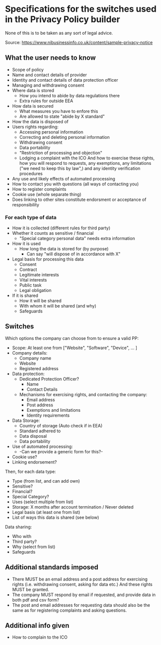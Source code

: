 # Specifications for the switches used in the Privacy Policy builder

None of this is to be taken as any sort of legal advice.

Source: https://www.nibusinessinfo.co.uk/content/sample-privacy-notice 

## What the user needs to know

- Scope of policy
- Name and contact details of provider
- Identity and contact details of data protection officer
- Managing and withdrawing consent
- Where data is stored
  - How you intend to abide by data regulations there
  - Extra rules for outside EEA
- How data is secured
  - What measures you have to enfore this
  - Are allowed to state "abide by X standard"
- How the data is disposed of
- Users rights regarding:
  - Accessing personal information
  - Correcting and deleting personal information
  - Withdrawing consent
  - Data portability
  - "Restriction of processing and objection"
  - Lodging a complaint with the ICO
  And how to exercise these rights,
  how you will respond to requests,
  any exemptions,
  any limitations ("we need to keep this by law",)
  and any identity verification procedures
- Any use and likely effects of automated processing
- How to contact you with questions (all ways of contacting you)
- How to register complaints
- Cookie use (whole separate thing)
- Does linking to other sites constitute endorsment or acceptance of responsibility

### For each type of data

- How it is collected (different rules for third party)
- Whether it counts as sensitive / financial
  - "Special category personal data" needs extra information
- How it is used
  - How long the data is stored for (by purpose)
    - Can say "will dispose of in accordance with X"
- Legal basis for processing this data
  - Consent
  - Contract
  - Legitimate interests
  - Vital interests
  - Public task
  - Legal obligation
- If it is shared
  - How it will be shared
  - With whom it will be shared (and why)
  - Safeguards

## Switches

Which options the company can choose from to ensure a valid PP:

- Scope: At least one from ["Website", "Software", "Device", ... ]
- Company details:
  - Company name
  - Website
  - Registered address
- Data protection:
  - Dedicated Protection Officer?
    - Name
    - Contact Details
  - Mechanisms for exercising rights, and contacting the company:
    - Email address
    - Post address
    - Exemptions and limitations
    - Identity requirements
- Data Storage:
  - Country of storage (Auto check if in EEA)
  - Standard adhered to
  - Data disposal
  - Data portability
- Use of automated processing:
  - -Can we provide a generic form for this?-
- Cookie use?
- Linking endorsement?

Then, for each data type:

- Type (from list, and can add own)
- Sensitive?
- Financial?
- Special Category?
- Uses (select multiple from list)
- Storage: X months after account termination / Never deleted
- Legal basis (at least one from list)
- List of ways this data is shared (see below)

Data sharing:

- Who with
- Third party?
- Why (select from list)
- Safeguards

## Additional standards imposed

- There MUST be an email address and a post address for exercising rights
    (i.e. withdrawing consent, asking for data etc.)
    And these rights MUST be granted.
- The company MUST respond by email if requested,
    and provide data in both pdf and csv form?
- The post and email addresses for requesting data should also be the same as for registering complaints and asking questions.

## Additional info given

- How to complain to the ICO